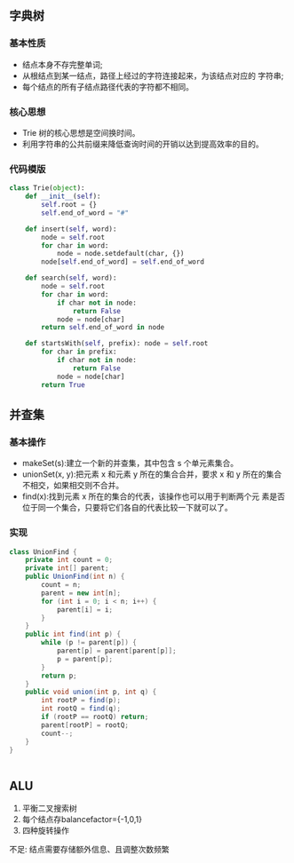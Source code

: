 ## 字典树

### 基本性质

* 结点本身不存完整单词;
* 从根结点到某一结点，路径上经过的字符连接起来，为该结点对应的 字符串;
* 每个结点的所有子结点路径代表的字符都不相同。

###  核心思想

* Trie 树的核心思想是空间换时间。
* 利用字符串的公共前缀来降低查询时间的开销以达到提高效率的目的。

### 代码模版

```python
class Trie(object):
    def __init__(self):
        self.root = {}
        self.end_of_word = "#"

    def insert(self, word):
        node = self.root
        for char in word:
            node = node.setdefault(char, {})
        node[self.end_of_word] = self.end_of_word

    def search(self, word):
        node = self.root
        for char in word:
            if char not in node:
                return False
            node = node[char]
        return self.end_of_word in node

    def startsWith(self, prefix): node = self.root
        for char in prefix:
            if char not in node:
                return False
            node = node[char]
        return True
```

## 并查集


### 基本操作

* makeSet(s):建立一个新的并查集，其中包含 s 个单元素集合。
* unionSet(x, y):把元素 x 和元素 y 所在的集合合并，要求 x 和 y 所在的集合不相交，如果相交则不合并。
* find(x):找到元素 x 所在的集合的代表，该操作也可以用于判断两个元 素是否位于同一个集合，只要将它们各自的代表比较一下就可以了。

### 实现

```java
class UnionFind {
    private int count = 0;
    private int[] parent;
    public UnionFind(int n) {
        count = n;
        parent = new int[n];
        for (int i = 0; i < n; i++) {
            parent[i] = i;
        }
    }
    public int find(int p) {
        while (p != parent[p]) {
            parent[p] = parent[parent[p]];
            p = parent[p];
        }
        return p;
    }
    public void union(int p, int q) {
        int rootP = find(p);
        int rootQ = find(q);
        if (rootP == rootQ) return;
        parent[rootP] = rootQ;
        count--; 
    }
}
 
```

## ALU

1. 平衡二叉搜索树
2. 每个结点存balancefactor={-1,0,1}
3. 四种旋转操作

不足: 结点需要存储额外信息、且调整次数频繁



